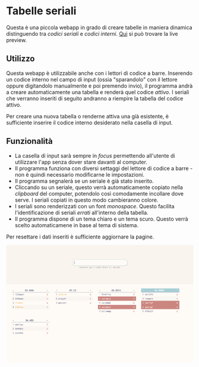# Tabelle seriali

Questa è una piccola webapp in grado di creare tabelle in maniera dinamica distinguendo tra *codici seriali* e *codici interni*.
[Qui](https://tussis88.github.io/serialtabs/) si può trovare la live preview.

## Utilizzo

Questa webapp è utilizzabile anche con i lettori di codice a barre.
Inserendo un codice interno nel campo di input (ossia "sparandolo" con il lettore oppure digitandolo manualmente e poi premendo invio), il programma andrà a creare automaticamente una tabella e renderà quel codice _attivo_.
I seriali che verranno inseriti di seguito andranno a riempire la tabella del codice attivo.

Per creare una nuova tabella o renderne attiva una già esistente, è sufficiente inserire il codice interno desiderato nella casella di input.

## Funzionalità

- La casella di input sarà sempre in _focus_ permettendo all'utente di utilizzare l'app senza dover stare davanti al computer.
- Il programma funziona con diversi settaggi del lettore di codice a barre - non è quindi necessario modificarne le impostazioni.
- Il programma segnalerà se un seriale è già stato inserito.
- Cliccando su un seriale, questo verrà automaticamente copiato nella _clipboard_ del computer, potendolo così comodamente incollare dove serve. I seriali copiati in questo modo cambieranno colore.
- I seriali sono renderizzati con un font _monospace_. Questo facilita l'identificazione di seriali _errati_ all'interno della tabella.
- Il programma dispone di un tema chiaro e un tema scuro. Questo verrà scelto automaticamene in base al tema di sistema.

Per resettare i dati inseriti è sufficiente aggiornare la pagine.

![Screenshot dell'app](screens/Screen.png "Alcune tabelle create con l'app")
